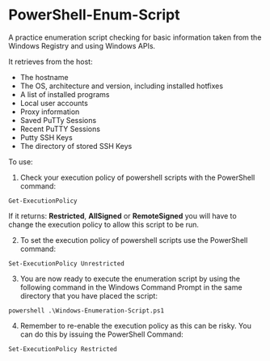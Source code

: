 # PowerShell-Enum-Script
A practice enumeration script checking for basic information taken from the Windows Registry and using Windows APIs.

It retrieves from the host:
- The hostname
- The OS, architecture and version, including installed hotfixes
- A list of installed programs
- Local user accounts
- Proxy information
- Saved PuTTy Sessions
- Recent PuTTY Sessions
- Putty SSH Keys
- The directory of stored SSH Keys

To use:

1. Check your execution policy of powershell scripts with the PowerShell command:
```
Get-ExecutionPolicy
```
If it returns: **Restricted**, **AllSigned** or **RemoteSigned** you will have to change the execution policy to allow this script to be run.

2. To set the execution policy of powershell scripts use the PowerShell command:

```
Set-ExecutionPolicy Unrestricted
```
3. You are now ready to execute the enumeration script by using the following command in the Windows Command Prompt in the same directory that you have placed the script:
```
powershell .\Windows-Enumeration-Script.ps1
```
4. Remember to re-enable the execution policy as this can be risky. You can do this by issuing the PowerShell Command:
```
Set-ExecutionPolicy Restricted
```
